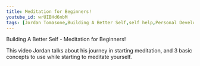 ```yaml
---
title: Meditation for Beginners!
youtube_id: wrUIBHd6nbM
tags: [Jordan Tomasone,Building A Better Self,self help,Personal Development,self-help secrets revealed,meditation,meditation for beginners,my tips for meditation,how to start meditating,my story on how I learned how to meditate,meditation stories,begginer meditation tips,how to start meditating longer,why I meditate,what got me into meditation,meditation tactics,meditation concepts explored,headspace,meditation guide video,guided meditations,meditation tips]
---
```

Building A Better Self - Meditation for Beginners!

This video Jordan talks about his journey in starting meditation, and 3 basic concepts to use while starting to meditate yourself.
